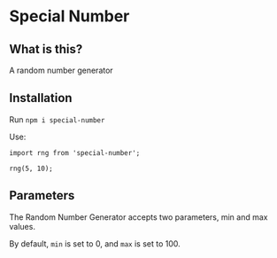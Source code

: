 # Special Number

## What is this?

A random number generator

## Installation

Run `npm i special-number`

Use:

```
import rng from 'special-number';

rng(5, 10);
```

## Parameters

The Random Number Generator accepts two parameters, min and max values.

By default, `min` is set to 0, and `max` is set to 100.
